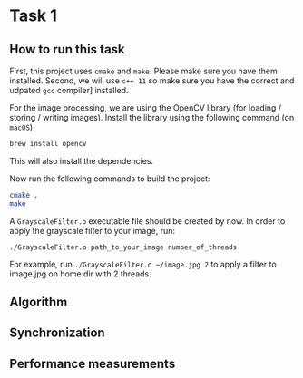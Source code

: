 # Task 1

## How to run this task

First, this project uses `cmake` and `make`. Please make sure you have them installed.
Second, we will use `c++ 11` so make sure you have the correct and udpated `gcc` compiler]
installed.

For the image processing, we are using the OpenCV library (for loading / storing / writing images).
Install the library using the following command (on `macOS`)
```bash
brew install opencv
```
This will also install the dependencies.

Now run the following commands to build the project:
```bash
cmake .
make
```
A `GrayscaleFilter.o` executable file should be created by now.
In order to apply the grayscale filter to your image, run:
```
./GrayscaleFilter.o path_to_your_image number_of_threads
```
For example, run `./GrayscaleFilter.o ~/image.jpg 2` to apply a filter to image.jpg on home dir
with 2 threads.

## Algorithm

## Synchronization

## Performance measurements


